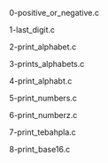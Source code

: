 0-positive_or_negative.c

1-last_digit.c

2-print_alphabet.c

3-prints_alphabets.c

4-print_alphabt.c

5-print_numbers.c

6-print_numberz.c

7-print_tebahpla.c

8-print_base16.c
